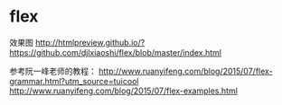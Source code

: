 # flex
效果图 http://htmlpreview.github.io/?https://github.com/djlxiaoshi/flex/blob/master/index.html

参考阮一峰老师的教程：
http://www.ruanyifeng.com/blog/2015/07/flex-grammar.html?utm_source=tuicool
http://www.ruanyifeng.com/blog/2015/07/flex-examples.html
